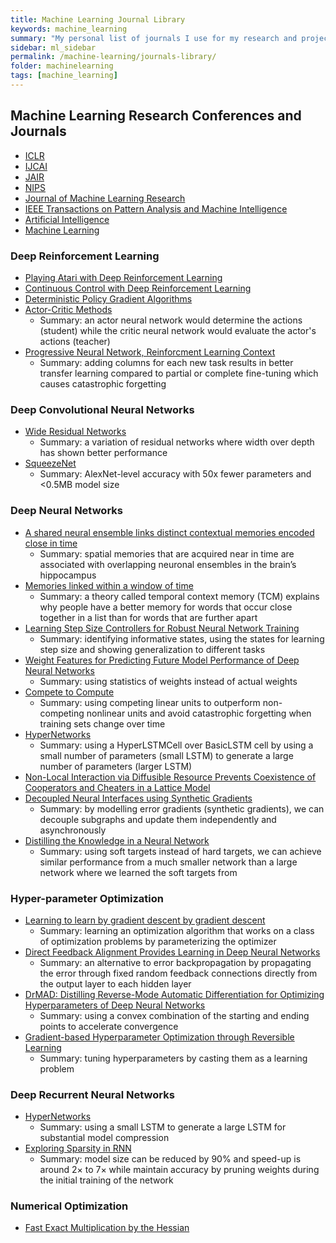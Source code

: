 ```yaml
---
title: Machine Learning Journal Library
keywords: machine_learning
summary: "My personal list of journals I use for my research and projects where I wrote one-sentence summaries."
sidebar: ml_sidebar
permalink: /machine-learning/journals-library/
folder: machinelearning
tags: [machine_learning]
---
```

## Machine Learning Research Conferences and Journals
- [ICLR](http://www.iclr.cc)
- [IJCAI](http://aij.ijcai.org)
- [JAIR](https://www.jair.org)
- [NIPS](https://nips.cc)
- [Journal of Machine Learning Research](http://www.jmlr.org)
- [IEEE Transactions on Pattern Analysis and Machine Intelligence](http://ieeexplore.ieee.org/xpl/RecentIssue.jsp?punumber=34)
- [Artificial Intelligence](http://www.sciencedirect.com/science/journal/00043702)
- [Machine Learning](http://www.springer.com/computer/ai/journal/10994)

### Deep Reinforcement Learning
- [Playing Atari with Deep Reinforcement Learning](https://arxiv.org/abs/1312.5602)
- [Continuous Control with Deep Reinforcement Learning](https://arxiv.org/abs/1509.02971)
- [Deterministic Policy Gradient Algorithms](http://jmlr.org/proceedings/papers/v32/silver14.pdf)
- [Actor-Critic Methods](https://webdocs.cs.ualberta.ca/~sutton/book/ebook/node66.html)
    - Summary: an actor neural network would determine the actions (student) while the critic neural network would evaluate the actor's actions (teacher)
- [Progressive Neural Network, Reinforcment Learning Context](https://arxiv.org/pdf/1606.04671.pdf)
    - Summary: adding columns for each new task results in better transfer learning compared to partial or complete fine-tuning which causes catastrophic forgetting

### Deep Convolutional Neural Networks
- [Wide Residual Networks](https://arxiv.org/abs/1605.07146)
    - Summary: a variation of residual networks where width over depth has shown better performance
- [SqueezeNet](https://arxiv.org/abs/1602.07360)
    - Summary: AlexNet-level accuracy with 50x fewer parameters and <0.5MB model size

    
### Deep Neural Networks
- [A shared neural ensemble links distinct contextual memories encoded close in time](http://www.nature.com/nature/journal/v534/n7605/full/nature17955.html)
    - Summary: spatial memories that are acquired near in time are associated with overlapping neuronal ensembles in the brain’s hippocampus
- [Memories linked within a window of time](http://www.nature.com/nature/journal/v536/n7617/full/536405a.html)
    - Summary: a theory called temporal context memory (TCM) explains why people have a better memory for words that occur close together in a list than for words that are further apart
- [Learning Step Size Controllers for Robust Neural Network Training](https://www.microsoft.com/en-us/research/wp-content/uploads/2016/04/daniel2016stepsizecontrol.pdf)
    - Summary: identifying informative states, using the states for learning step size and showing generalization to different tasks
- [Weight Features for Predicting Future Model Performance of Deep Neural Networks](http://www.ijcai.org/Proceedings/16/Papers/318.pdf)
    - Summary: using statistics of weights instead of actual weights
- [Compete to Compute](http://papers.nips.cc/paper/5059-compete-to-compute.pdf)
    - Summary: using competing linear units to outperform non-competing nonlinear units and avoid catastrophic forgetting when training sets change over time
- [HyperNetworks](https://arxiv.org/pdf/1609.09106v3.pdf)
    - Summary: using a HyperLSTMCell over BasicLSTM cell by using a small number of parameters (small LSTM) to generate a large number of parameters (larger LSTM)
- [Non-Local Interaction via Diffusible Resource Prevents Coexistence of Cooperators and Cheaters in a Lattice Model](http://journals.plos.org/plosone/article/file?id=10.1371/journal.pone.0063304&type=printable)
- [Decoupled Neural Interfaces using Synthetic Gradients](https://arxiv.org/abs/1608.05343)
    - Summary: by modelling error gradients (synthetic gradients), we can decouple subgraphs and update them independently and asynchronously
- [Distilling the Knowledge in a Neural Network](https://arxiv.org/abs/1503.02531)
    - Summary: using soft targets instead of hard targets, we can achieve similar performance from a much smaller network than a large network where we learned the soft targets from
    
### Hyper-parameter Optimization
- [Learning to learn by gradient descent by gradient descent](https://arxiv.org/abs/1606.04474)
    - Summary: learning an optimization algorithm that works on a class of optimization problems by parameterizing the optimizer
- [Direct Feedback Alignment Provides Learning in Deep Neural Networks](https://arxiv.org/abs/1609.01596)
    - Summary: an alternative to error backpropagation by propagating the error through fixed random feedback connections directly from the output layer to each hidden layer
- [DrMAD: Distilling Reverse-Mode Automatic Differentiation for Optimizing Hyperparameters of Deep Neural Networks](https://arxiv.org/abs/1601.00917)
    - Summary: using a convex combination of the starting and ending points to accelerate convergence
- [Gradient-based Hyperparameter Optimization through Reversible Learning](https://arxiv.org/abs/1502.03492)
    - Summary: tuning hyperparameters by casting them as a learning problem

### Deep Recurrent Neural Networks
- [HyperNetworks](https://arxiv.org/abs/1609.09106)
    - Summary: using a small LSTM to generate a large LSTM for substantial model compression
- [Exploring Sparsity in RNN](https://openreview.net/pdf?id=BylSPv9gx)
    - Summary: model size can be reduced by 90% and speed-up is around 2× to 7× while maintain accuracy by pruning weights during the initial training of the network

### Numerical Optimization
- [Fast Exact Multiplication by the Hessian](http://www.bcl.hamilton.ie/~barak/papers/nc-hessian.pdf)
